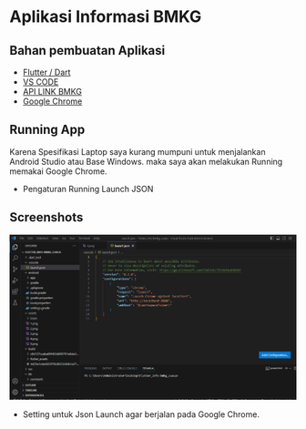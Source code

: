 
# Aplikasi Informasi BMKG




## Bahan pembuatan Aplikasi

 - [Flutter / Dart](https://docs.flutter.dev/get-started/install)
 - [VS CODE](https://code.visualstudio.com/)
 - [API LINK BMKG](https://github.com/farizdotid/DAFTAR-API-LOKAL-INDONESIA)
 - [Google Chrome](https://www.google.com/chrome/)


## Running App

Karena Spesifikasi Laptop saya kurang mumpuni untuk menjalankan Android Studio atau Base Windows. maka saya akan melakukan Running memakai Google Chrome.

- Pengaturan Running Launch JSON 

## Screenshots

![App Screenshot](https://raw.githubusercontent.com/robiyanto20/INFORMASI-BMKG/master/jsonlaunch.png)

* Setting untuk Json Launch agar berjalan pada Google Chrome.

